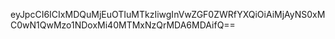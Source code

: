 eyJpcCI6ICIxMDQuMjEuOTIuMTkzIiwgInVwZGF0ZWRfYXQiOiAiMjAyNS0xMC0wN1QwMzo1NDoxMi40MTMxNzQrMDA6MDAifQ==